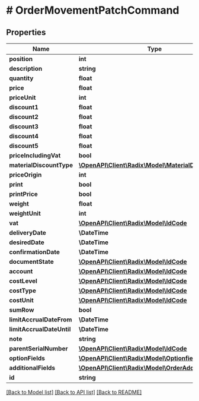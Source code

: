# # OrderMovementPatchCommand

## Properties

Name | Type | Description | Notes
------------ | ------------- | ------------- | -------------
**position** | **int** |  | [optional]
**description** | **string** |  | [optional]
**quantity** | **float** |  | [optional]
**price** | **float** |  | [optional]
**priceUnit** | **int** |  | [optional]
**discount1** | **float** |  | [optional]
**discount2** | **float** |  | [optional]
**discount3** | **float** |  | [optional]
**discount4** | **float** |  | [optional]
**discount5** | **float** |  | [optional]
**priceIncludingVat** | **bool** |  | [optional]
**materialDiscountType** | [**\OpenAPI\Client\Radix\Model\MaterialDiscountType**](MaterialDiscountType.md) |  | [optional]
**priceOrigin** | **int** |  | [optional]
**print** | **bool** |  | [optional]
**printPrice** | **bool** |  | [optional]
**weight** | **float** |  | [optional]
**weightUnit** | **int** |  | [optional]
**vat** | [**\OpenAPI\Client\Radix\Model\IdCode**](IdCode.md) |  | [optional]
**deliveryDate** | **\DateTime** |  | [optional]
**desiredDate** | **\DateTime** |  | [optional]
**confirmationDate** | **\DateTime** |  | [optional]
**documentState** | [**\OpenAPI\Client\Radix\Model\IdCode**](IdCode.md) |  | [optional]
**account** | [**\OpenAPI\Client\Radix\Model\IdCode**](IdCode.md) |  | [optional]
**costLevel** | [**\OpenAPI\Client\Radix\Model\IdCode**](IdCode.md) |  | [optional]
**costType** | [**\OpenAPI\Client\Radix\Model\IdCode**](IdCode.md) |  | [optional]
**costUnit** | [**\OpenAPI\Client\Radix\Model\IdCode**](IdCode.md) |  | [optional]
**sumRow** | **bool** |  | [optional]
**limitAccrualDateFrom** | **\DateTime** |  | [optional]
**limitAccrualDateUntil** | **\DateTime** |  | [optional]
**note** | **string** |  | [optional]
**parentSerialNumber** | [**\OpenAPI\Client\Radix\Model\IdCode**](IdCode.md) |  | [optional]
**optionFields** | [**\OpenAPI\Client\Radix\Model\OptionfieldDto[]**](OptionfieldDto.md) |  | [optional]
**additionalFields** | [**\OpenAPI\Client\Radix\Model\OrderAdditionalField[]**](OrderAdditionalField.md) |  | [optional]
**id** | **string** |  | [optional]

[[Back to Model list]](../../README.md#models) [[Back to API list]](../../README.md#endpoints) [[Back to README]](../../README.md)

